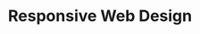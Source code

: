 ---
# This topic lives at
# https://digital.gov/topics/responsive-web-design

# Topic Title
title: "Responsive Web Design"

# description — keep it short and clear
# summary: ""

# Weight
weight: 1

# For more information on managing topics,
# see https://github.com/GSA/digitalgov.gov/wiki/topics
---